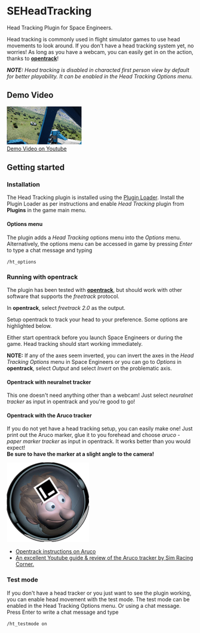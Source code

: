 # SEHeadTracking
Head Tracking Plugin for Space Engineers.

Head tracking is commonly used in flight simulator games to use head movements to look around. If you don't have a head tracking system yet, no worries! As long as you have a webcam, you can easily get in on the action, thanks to [**opentrack**](https://github.com/opentrack/opentrack#readme)!

***NOTE:*** *Head tracking is disabled in characted first person view by default for better playability.
It can be enabled in the Head Tracking Options menu.* 

## Demo Video

[![Demo Video on Youtube](https://github.com/Corben-SpacedOut/SEHeadTracking/raw/media/media/demo-thumb.png)  
Demo Video on Youtube](https://youtu.be/CP8tt_Na06c)

## Getting started

### Installation

The Head Tracking plugin is installed using the [Plugin Loader](https://steamcommunity.com/sharedfiles/filedetails/?id=2407984968). 
Install the Plugin Loader as per instructions and enable *Head Tracking* plugin from **Plugins** in the game main menu.

#### Options menu

The plugin adds a *Head Tracking* options menu into the *Options* menu. Alternatively, the options menu can be accessed
in game by pressing *Enter* to type a chat message and typing
````
/ht_options
````

### Running with **opentrack**

The plugin has been tested with [**opentrack**](https://github.com/opentrack/opentrack/wiki), but should work with other software that supports the *freetrack* protocol.

In **opentrack**, select *freetrack 2.0* as the output.

Setup opentrack to track your head to your preference. Some options are highlighted below.

Either start opentrack before you launch Space Engineers or during the game. Head tracking should start working immediately.

**NOTE:** If any of the axes seem inverted, you can invert the axes in the *Head Tracking Options* menu in Space Engineers or you can go to *Options* in **opentrack**, select *Output* and select *Invert* on the problematic axis.

#### Opentrack with neuralnet tracker

This one doesn't need anything other than a webcam! Just select *neuralnet tracker* as input in opentrack and you're good to go!

#### Opentrack with the Aruco tracker

If you do not yet have a head tracking setup, you can easily make one! Just print out the Aruco marker, glue it to you forehead and choose *aruco - paper marker tracker* as input in opentrack. It works better than you would expect!  
**Be sure to have the marker at a slight angle to the camera!**

![Aruco on forehead.](https://github.com/Corben-SpacedOut/SEHeadTracking/raw/media/media/per-aruco.png)

* [Opentrack instructions on Aruco](https://github.com/opentrack/opentrack/wiki/Aruco-tracker)
* [An excellent Youtube guide & review of the Aruco tracker by Sim Racing Corner.](https://www.youtube.com/watch?v=ajoUzwe1bT0)

### Test mode

If you don't have a head tracker or you just want to see the plugin working, you can enable head movement with the test mode.
The test mode can be enabled in the Head Tracking Options menu. Or using a chat message.
Press Enter to write a chat message and type
````
/ht_testmode on
````
